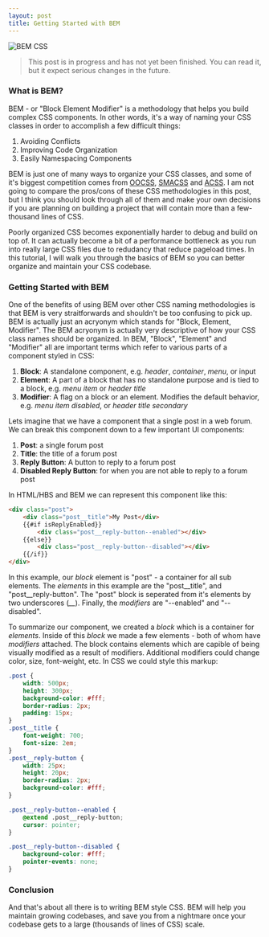 ```yaml
---
layout: post
title: Getting Started with BEM
---
```


<img src="{{ site.baseurl }}/images/BEM.jpg" alt="BEM CSS"/>

> This post is in progress and has not yet been finished. You can read it, but it expect serious changes in the future.

### What is BEM?
BEM - or "Block Element Modifier" is a methodology that helps you build complex
CSS components. In other words, it's a way of naming your CSS classes in order to accomplish a few difficult things:

1. Avoiding Conflicts
2. Improving Code Organization
3. Easily Namespacing Components

BEM is just one of many ways to organize your CSS classes, and some of it's biggest competition comes
from [OOCSS](https://appendto.com/2014/04/oocss/), [SMACSS](https://smacss.com/) and [ACSS](https://acss.io/). I am not going to compare the pros/cons of these CSS methodologies in this post,
but I think you should look through all of them and make your own decisions if you are planning on building
a project that will contain more than a few-thousand lines of CSS.

Poorly organized CSS becomes exponentially harder to debug and build on top of. It can actually become a bit of a
performance bottleneck as you run into really large CSS files due to redudancy that reduce pageload times. In
this tutorial, I will walk you through the basics of BEM so you can better organize and maintain your CSS codebase.

### Getting Started with BEM
One of the benefits of using BEM over other CSS naming methodologies is that BEM is very straitforwards
and shouldn't be too confusing to pick up. BEM is actually just an acryonym which stands for 
"Block, Element, Modifier". The BEM acryonym is actually very descriptive of how your CSS class
names should be organized. In BEM, "Block", "Element" and "Modifier" all are important terms which
refer to various parts of a component styled in CSS:

1. **Block**: A standalone component, e.g. *header*, *container*, *menu*, or input
2. **Element**: A part of a block that has no standalone purpose and is tied to a block, e.g. *menu item* or *header title*
3. **Modifier**: A flag on a block or an element. Modifies the default behavior, e.g. *menu item disabled*, or *header title secondary*

Lets imagine that we have a component that a single post in a web forum. We can break this 
component down to a few important UI components:

1. **Post**: a single forum post
2. **Title**: the title of a forum post
3. **Reply Button**: A button to reply to a forum post
4. **Disabled Reply Button**: for when you are not able to reply to a forum post

In HTML/HBS and BEM we can represent this component like this:

```html
<div class="post">
    <div class="post__title">My Post</div>
    {{#if isReplyEnabled}}
        <div class="post__reply-button--enabled"></div>
    {{else}}
        <div class="post__reply-button--disabled"></div>
    {{/if}}
</div>
```
In this example, our *block* element is "post" - a container for all sub elements. The *elements*
in this example are the "post__title", and "post__reply-button". The "post" block is seperated
from it's elements by two underscores (*__*). Finally, the *modifiers* are "--enabled" and 
"--disabled".

To summarize our component, we created a *block* which is a container for *elements*. Inside of
this *block* we made a few elements - both of whom have *modifiers* attached. The block contains elements
which are capible of being visually modified as a result of modifiers. Additional modifiers could change
color, size, font-weight, etc. In CSS we could style this markup:

```css
.post {
    width: 500px;
    height: 300px;
    background-color: #fff;
    border-radius: 2px;
    padding: 15px;
}
.post__title {
    font-weight: 700;
    font-size: 2em;
}
.post__reply-button {
    width: 25px;
    height: 20px;
    border-radius: 2px;
    background-color: #fff;
}

.post__reply-button--enabled {
    @extend .post__reply-button;
    cursor: pointer;
}

.post__reply-button--disabled {
    background-color: #fff;
    pointer-events: none;
}
```

### Conclusion
And that's about all there is to writing BEM style CSS. BEM will help you maintain growing
codebases, and save you from a nightmare once your codebase gets to a large (thousands of lines of CSS) scale.